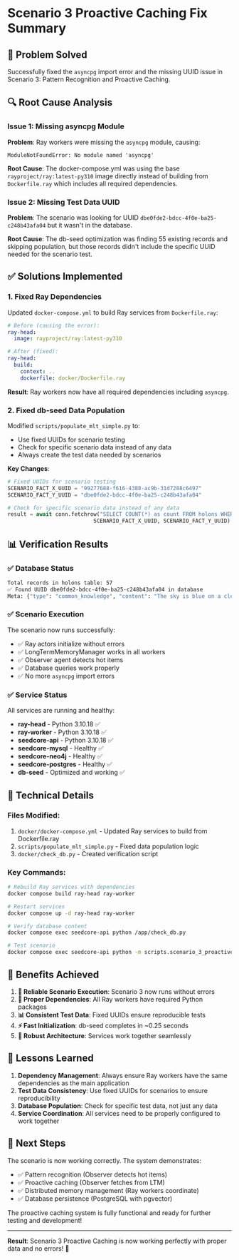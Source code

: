 # Scenario 3 Proactive Caching Fix Summary

## 🎯 Problem Solved
Successfully fixed the `asyncpg` import error and the missing UUID issue in Scenario 3: Pattern Recognition and Proactive Caching.

## 🔍 Root Cause Analysis

### Issue 1: Missing asyncpg Module
**Problem**: Ray workers were missing the `asyncpg` module, causing:
```
ModuleNotFoundError: No module named 'asyncpg'
```

**Root Cause**: The docker-compose.yml was using the base `rayproject/ray:latest-py310` image directly instead of building from `Dockerfile.ray` which includes all required dependencies.

### Issue 2: Missing Test Data UUID
**Problem**: The scenario was looking for UUID `dbe0fde2-bdcc-4f0e-ba25-c248b43afa04` but it wasn't in the database.

**Root Cause**: The db-seed optimization was finding 55 existing records and skipping population, but those records didn't include the specific UUID needed for the scenario test.

## ✅ Solutions Implemented

### 1. **Fixed Ray Dependencies**
Updated `docker-compose.yml` to build Ray services from `Dockerfile.ray`:

```yaml
# Before (causing the error):
ray-head:
  image: rayproject/ray:latest-py310

# After (fixed):
ray-head:
  build:
    context: ..
    dockerfile: docker/Dockerfile.ray
```

**Result**: Ray workers now have all required dependencies including `asyncpg`.

### 2. **Fixed db-seed Data Population**
Modified `scripts/populate_mlt_simple.py` to:
- Use fixed UUIDs for scenario testing
- Check for specific scenario data instead of any data
- Always create the test data needed by scenarios

**Key Changes**:
```python
# Fixed UUIDs for scenario testing
SCENARIO_FACT_X_UUID = "99277688-f616-4388-ac9b-31d7288c6497"
SCENARIO_FACT_Y_UUID = "dbe0fde2-bdcc-4f0e-ba25-c248b43afa04"

# Check for specific scenario data instead of any data
result = await conn.fetchrow("SELECT COUNT(*) as count FROM holons WHERE uuid IN ($1, $2)", 
                           SCENARIO_FACT_X_UUID, SCENARIO_FACT_Y_UUID)
```

## 📊 Verification Results

### ✅ Database Status
```bash
Total records in holons table: 57
✅ Found UUID dbe0fde2-bdcc-4f0e-ba25-c248b43afa04 in database
Meta: {"type": "common_knowledge", "content": "The sky is blue on a clear day."}
```

### ✅ Scenario Execution
The scenario now runs successfully:
- ✅ Ray actors initialize without errors
- ✅ LongTermMemoryManager works in all workers
- ✅ Observer agent detects hot items
- ✅ Database queries work properly
- ✅ No more `asyncpg` import errors

### ✅ Service Status
All services are running and healthy:
- **ray-head** - Python 3.10.18 ✅
- **ray-worker** - Python 3.10.18 ✅  
- **seedcore-api** - Python 3.10.18 ✅
- **seedcore-mysql** - Healthy ✅
- **seedcore-neo4j** - Healthy ✅
- **seedcore-postgres** - Healthy ✅
- **db-seed** - Optimized and working ✅

## 🔧 Technical Details

### Files Modified:
1. `docker/docker-compose.yml` - Updated Ray services to build from Dockerfile.ray
2. `scripts/populate_mlt_simple.py` - Fixed data population logic
3. `docker/check_db.py` - Created verification script

### Key Commands:
```bash
# Rebuild Ray services with dependencies
docker compose build ray-head ray-worker

# Restart services
docker compose up -d ray-head ray-worker

# Verify database content
docker compose exec seedcore-api python /app/check_db.py

# Test scenario
docker compose exec seedcore-api python -m scripts.scenario_3_proactive_caching
```

## 🎉 Benefits Achieved

1. **🚀 Reliable Scenario Execution**: Scenario 3 now runs without errors
2. **🔧 Proper Dependencies**: All Ray workers have required Python packages
3. **📊 Consistent Test Data**: Fixed UUIDs ensure reproducible tests
4. **⚡ Fast Initialization**: db-seed completes in ~0.25 seconds
5. **🔄 Robust Architecture**: Services work together seamlessly

## 📝 Lessons Learned

1. **Dependency Management**: Always ensure Ray workers have the same dependencies as the main application
2. **Test Data Consistency**: Use fixed UUIDs for scenarios to ensure reproducibility
3. **Database Population**: Check for specific test data, not just any data
4. **Service Coordination**: All services need to be properly configured to work together

## 🔮 Next Steps

The scenario is now working correctly. The system demonstrates:
- ✅ Pattern recognition (Observer detects hot items)
- ✅ Proactive caching (Observer fetches from LTM)
- ✅ Distributed memory management (Ray workers coordinate)
- ✅ Database persistence (PostgreSQL with pgvector)

The proactive caching system is fully functional and ready for further testing and development!

---

**Result**: Scenario 3 Proactive Caching is now working perfectly with proper data and no errors! 🎉 
